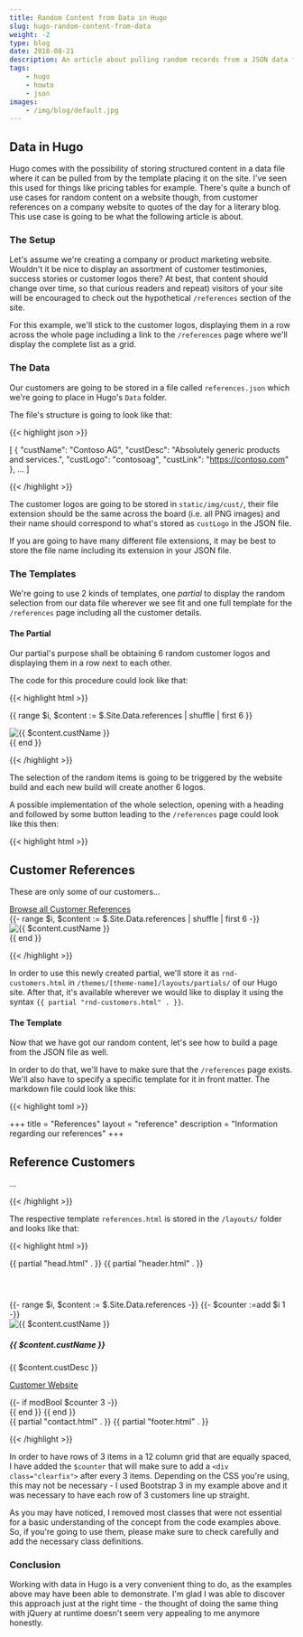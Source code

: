 ```yaml
---
title: Random Content from Data in Hugo
slug: hugo-random-content-from-data
weight: -2
type: blog
date: 2018-08-21
description: An article about pulling random records from a JSON data file in Hugo and using the same data file to build a page from it.
tags:
    - hugo
    - howto
    - json
images:
    - /img/blog/default.jpg
---
```


## Data in Hugo

Hugo comes with the possibility of storing structured content in a data file where it can be pulled from by the template placing it on the site. I've seen this used for things like pricing tables for example. There's quite a bunch of use cases for random content on a website though, from customer references on a company website to quotes of the day for a literary blog. This use case is going to be what the following article is about.

### The Setup

Let's assume we're creating a company or product marketing website. Wouldn't it be nice to display an assortment of customer testimonies, success stories or customer logos there? At best, that content should change over time, so that curious readers and repeat) visitors of your site will be encouraged to check out the hypothetical `/references` section of the site.

For this example, we'll stick to the customer logos, displaying them in a row across the whole page including a link to the `/references` page where we'll display the complete list as a grid.

### The Data

Our customers are going to be stored in a file called `references.json` which we're going to place in Hugo's `Data` folder.

The file's structure is going to look like that:

{{< highlight json >}}

[
    {
        "custName": "Contoso AG",
        "custDesc": "Absolutely generic products and services.",
        "custLogo": "contosoag",
        "custLink": "https://contoso.com"
    },
    ...
]

{{< /highlight >}}

The customer logos are going to be stored in `static/img/cust/`, their file extension should be the same across the board (i.e. all PNG images) and their name should correspond to what's stored as `custLogo` in the JSON file.

If you are going to have many different file extensions, it may be best to store the file name including its extension in your JSON file.

### The Templates

We're going to use 2 kinds of templates, one _partial_ to display the random selection from our data file wherever we see fit and one full template for the `/references` page including all the customer details.

#### The Partial

Our partial's purpose shall be obtaining 6 random customer logos and displaying them in a row next to each other.

The code for this procedure could look like that:

{{< highlight html >}}

{{ range $i, $content := $.Site.Data.references | shuffle | first 6 }}
    <div class="col">
        <img class="customer-img" src="/img/cust/{{ $content.custLogo }}.png" alt="{{ $content.custName }}" title="{{ $content.custName }}">
    </div>
{{ end }}

{{< /highlight >}}

The selection of the random items is going to be triggered by the website build and each new build will create another 6 logos.

A possible implementation of the whole selection, opening with a heading and followed by some button leading to the `/references` page could look like this then:

{{< highlight html >}}

<div class="row">
    <div class="col text-center">
        <h2>Customer References</h2>
        <p>These are only some of our customers...</p>
        <a href="/references" class="btn">Browse all Customer References</a>
    </div>
</div>
<div class="row">
    {{- range $i, $content := $.Site.Data.references | shuffle | first 6 -}}
        <div class="col">
            <img class="customer-img" src="/img/cust/{{ $content.custLogo }}.png" alt="{{ $content.custName }}" title="{{ $content.custName }}">
        </div>
    {{ end }}
</div>

{{< /highlight >}}

In order to use this newly created partial, we'll store it as `rnd-customers.html` in `/themes/[theme-name]/layouts/partials/` of our Hugo site. After that, it's available wherever we would like to display it using the syntax `{{ partial "rnd-customers.html" . }}`.

#### The Template

Now that we have got our random content, let's see how to build a page from the JSON file as well.

In order to do that, we'll have to make sure that the `/references` page exists. We'll also have to specify a specific template for it in front matter. The markdown file could look like this:

{{< highlight toml >}}

+++
title = "References"
layout = "reference"
description = "Information regarding our references"
+++

## Reference Customers
...

{{< /highlight >}}

The respective template `references.html` is stored in the `/layouts/` folder and looks like that:

{{< highlight html >}}

{{ partial "head.html" . }}
{{ partial "header.html" . }}
    <header class="header">
        <!-- Page Header Content -->
    </header>
    <div class="container">
        <!-- Main Content -->
        <div class="row">
            {{- range $i, $content := $.Site.Data.references -}}
                {{- $counter :=add $i 1 -}}
                <div class="col-md-4">
                    <div class="refcard text-center">
                        <img class="img-center" src="/img/klg/{{ $content.custLogo }}.png" alt="{{ $content.custName }}" title="{{ $content.custName }}">
                        <h5>{{ $content.custName }}</h5>
                        <p>{{ $content.custDesc }}</p>
                        <p><a class="reflink" href="{{ $content.custLink }}" rel="noopener" target="_blank">Customer Website</a></p>
                    </div>
                </div>
                {{- if modBool $counter 3 -}}<div class="clearfix"></div>{{ end }}
            {{ end }}
        </div>
    </div>
{{ partial "contact.html" . }}
{{ partial "footer.html" . }}

{{< /highlight >}}

In order to have rows of 3 items in a 12 column grid that are equally spaced, I have added the `$counter` that will make sure to add a `<div class="clearfix">` after every 3 items. Depending on the CSS you're using, this may not be necessary - I used Bootstrap 3 in my example above and it was necessary to have each row of 3 customers line up straight.

As you may have noticed, I removed most classes that were not essential for a basic understanding of the concept from the code examples above. So, if you're going to use them, please make sure to check carefully and add the necessary class definitions.

### Conclusion

Working with data in Hugo is a very convenient thing to do, as the examples above may have been able to demonstrate. I'm glad I was able to discover this approach just at the right time - the thought of doing the same thing with jQuery at runtime doesn't seem very appealing to me anymore honestly.